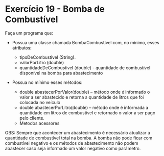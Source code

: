 # Exercício 19 - Bomba de Combustível

Faça um programa que:

* Possua uma classe chamada BombaCombustível com, no mínimo, esses atributos:

	* tipoDeCombustivel (String).
	* valorPorLitro (double)
	* quantidadeDeCombustivel (double) - quantidade de combustível disponível na bomba para abastecimento

* Possua no mínimo esses métodos:

	* double abastecerPorValor(double) – método onde é informado o valor a ser abastecido e retorna a quantidade de litros que foi colocada no veículo
	* double abastecerPorLitro(double) – método onde é informada a quantidade em litros de combustível e retornado o valor a ser pago pelo cliente.
	* Metodos acessores

OBS: Sempre que acontecer um abastecimento é necessário atualizar a quantidade de combustível total na bomba. A bomba não pode ficar com combustível negativo e os métodos de abastecimento não podem abastecer caso seja informado um valor negativo como parâmetro.
